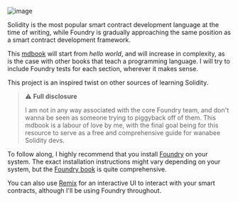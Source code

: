 ![image](https://github.com/Genesis3800/Solidity-in-Foundry-mdbook/assets/56264430/6adfe7fb-9193-43b7-a282-9540acd363ec)

Solidity is the most popular smart contract development language at the time of writing, while Foundry is gradually approaching the same position as a smart contract development framework. 

This [mdbook](https://github.com/rust-lang/mdBook) will start from *hello world*, and will increase in complexity, as is the case with other books that teach a programming language.
I will try to include Foundry tests for each section, wherever it makes sense.

This project is an inspired twist on other sources of learning Solidity.


> ⚠️  **Full disclosure**
>
> I am not in any way associated with the core Foundry team, and don't wanna be seen as someone
> trying to piggyback off of them.
> This mdbook is a labour of love by me, with the final goal being for this resource to
> serve as  a free and comprehensive guide for wanabee Solidity devs.

To follow along, I highly recommend that you install [Foundry](https://github.com/foundry-rs/foundry "Foundry") on your system.
The exact installation instructions might vary depending on your system, but the [Foundry book](https://book.getfoundry.sh/ "Foundry book") is quite comprehensive.

You can also use [Remix](https://remix.ethereum.org/ "Remix") for an interactive UI to interact with your smart contracts, although I'll be using Foundry throughout.
